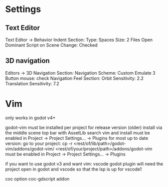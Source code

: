 # Settings

## Text Editor

Text Editor -> Behavior
  Indent Section:
Type: Spaces
Size: 2
  Files
Open Dominant Script on Scene Change: Checked

## 3D navigation

Editors -> 3D
  Navigation Section:
Navigation Scheme: Custom
Emulate 3 Button mouse: check
  Navigation Feel Section:
Orbit Sensitivity: 2.2
Translation Sensitivity: 7.2


# Vim

only works in godot v4+

godot-vim
 must be installed per project
    for release version (older)
      install via the middle scene top bar with AssetLib
      search vim and install
      must be enabled in Project -> Project Settings... -> Plugins
    for most up to date version:
      go to your project:
        cp -r <rest/of/lib/path>/godot-vim/addons/godot-vim/ <rest/of/your/project/path>/addons/godot-vim
      must be enabled in Project -> Project Settings... -> Plugins

if you want to use godot v3 and want vim:
  vscode godot plugin
  will need the project open in godot and vscode so that the lsp is up for vscode1

coc option
coc-gdscript addon
